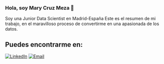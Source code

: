 ### Hola, soy Mary Cruz Meza  👋

Soy una Junior Data Scientist en Madrid-España
Este es el resumen de mi trabajo, en el maravilloso proceso de convertirme en una apasionada de los datos. 

## Puedes encontrarme en: 

[![LinkedIn](https://img.shields.io/badge/LinkedIn-0077B5?style=for-the-badge&logo=linkedin&logoColor=white)](https://www.linkedin.com/in/marycruzmezarivas/) [![Email](https://img.shields.io/badge/marycruzmezar@gmail.com-my_personal_email-EA4335?style=for-the-badge&logo=gmail&logoColor=BB001B&labelColor=FBBC05)](mailto:marycruzmezar@gmail.com)

